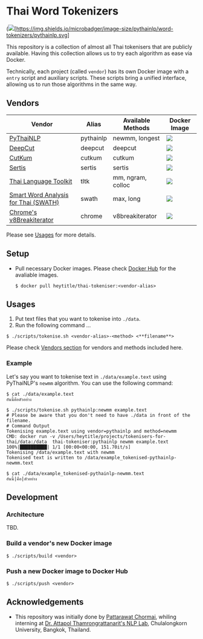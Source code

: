 # Thai Word Tokenizers
(![](https://img.shields.io/docker/pulls/pythainlp/word-tokenizers.svg)[https://img.shields.io/microbadger/image-size/pythainlp/word-tokenizers/pythainlp.svg]

This repository is a collection of almost all Thai tokenisers that are publicly available. Having this collection allows us to try each algorithm as ease via Docker.

Technically, each project (called  `vendor`) has its own Docker image with a `entry` script and auxiliary scripts.
These scripts bring a unified interface, allowing us to run those algorithms in the same way.

## Vendors 
| Vendor | Alias | Available Methods | Docker Image |
|---|---|---| --- |
| [PyThaiNLP][pythainlp] | pythainlp | newmm, longest  | ![](https://img.shields.io/microbadger/image-size/pythainlp/word-tokenizers/pythainlp.svg)|
| [DeepCut][deepcut] | deepcut |  deepcut  | ![](https://img.shields.io/microbadger/image-size/pythainlp/word-tokenizers/deepcut.svg)|
| [CutKum][cutkum]  |  cutkum  | cutkum | ![](https://img.shields.io/microbadger/image-size/pythainlp/word-tokenizers/cutkum.svg)|
| [Sertis][sertis] | sertis | sertis | ![](https://img.shields.io/microbadger/image-size/pythainlp/word-tokenizers/sertis.svg) |
| [Thai Language Toolkit][tltk]  |  tltk | mm, ngram, colloc | ![](https://img.shields.io/microbadger/image-size/pythainlp/word-tokenizers/tltk.svg)|
| [Smart Word Analysis for Thai (SWATH)][swath] | swath | max, long |![](https://img.shields.io/microbadger/image-size/pythainlp/word-tokenizers/swath.svg) |
| [Chrome's v8Breakiterator][chromev8] | chrome | v8breakiterator |![](https://img.shields.io/microbadger/image-size/pythainlp/word-tokenizers/chrome.svg) |

Please see [Usages](#usages) for more details.

## Setup
- Pull necessary Docker images. Please check [Docker Hub][dockerhub] for the avaliable images.
  ```
  $ docker pull heytitle/thai-tokeniser:<vendor-alias>
  ```
## Usages
1. Put text files that you want to tokenise into `./data`.
2. Run the following command ...
  ```
  $ ./scripts/tokenise.sh <vendor-alias>-<method> <**filename**>
  ```
  Please check [Vendors section](#vendors) for vendors and methods included here.

### Example
Let's say you want to tokenise text in `./data/example.text` using PyThaiNLP's `newmm` algorithm. You can use the following command:
```
$ cat ./data/example.text
อันนี้คือตัวอย่าง

$ ./scripts/tokenise.sh pythainlp:newmm example.text
# Please be aware that you don't need to have ./data in front of the filename.
# Command Output
Tokenising example.text using vendor=pythainlp and method=newmm
CMD: docker run -v /Users/heytitle/projects/tokenisers-for-thai/data:/data  thai-tokeniser:pythainlp newmm example.text
100%|██████████| 1/1 [00:00<00:00, 151.70it/s]
Tokenising /data/example.text with newmm
Tokenised text is written to /data/example_tokenised-pythainlp-newmm.text

$ cat ./data/example_tokenised-pythainlp-newmm.text
อันนี้|คือ|ตัวอย่าง
```

## Development
### Architecture
TBD.

### Build a vendor's new Docker image
```
$ ./scripts/build <vendor>
```

### Push a new Docker image to Docker Hub
```
$ ./scripts/push <vendor>
```

## Acknowledgements
- This repository was initially done by [Pattarawat Chormai][pat], whiling interning at [Dr. Attapol Thamrongrattanarit's NLP Lab][ate], Chulalongkorn University, Bangkok, Thailand.

[pythainlp]: https://github.com/PyThaiNLP/pythainlp
[deepcut]: https://github.com/rkcosmos/deepcut
[cutkum]: https://github.com/pucktada/cutkum
[tltk]: https://pypi.python.org/pypi/tltk/
[swath]: https://github.com/tlwg/swath
[dockerhub]: https://hub.docker.com/r/heytitle/thai-tokeniser/tags
[ate]: https://attapol.github.io/lab.html
[sertis]: https://github.com/sertiscorp/thai-word-segmentation
[pat]: http://pat.chormai.org
[chromev8]: https://chromium.googlesource.com/external/v8-i18n/+/3bd86474e6728097a22381ce46f1efa5b0a3c7d5/src/break-iterator.cc
